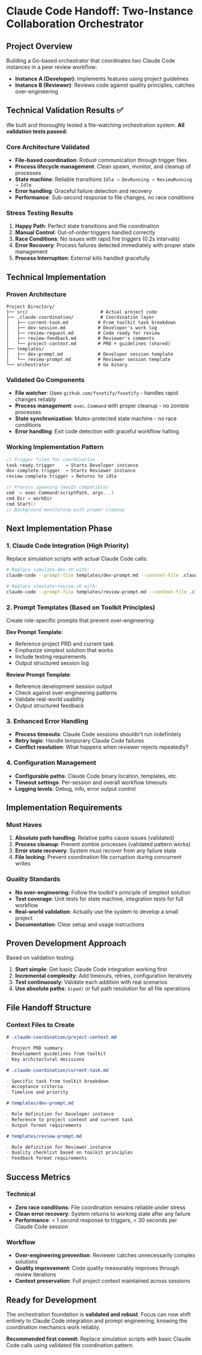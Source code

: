 # Claude Code Handoff: Two-Instance Collaboration Orchestrator

## Project Overview

Building a Go-based orchestrator that coordinates two Claude Code instances in a peer review workflow:

- **Instance A (Developer)**: Implements features using project guidelines
- **Instance B (Reviewer)**: Reviews code against quality principles, catches over-engineering

## Technical Validation Results ✅

We built and thoroughly tested a file-watching orchestration system. **All validation tests passed:**

### Core Architecture Validated

- **File-based coordination**: Robust communication through trigger files
- **Process lifecycle management**: Clean spawn, monitor, and cleanup of processes
- **State machine**: Reliable transitions `Idle → DevRunning → ReviewRunning → Idle`
- **Error handling**: Graceful failure detection and recovery
- **Performance**: Sub-second response to file changes, no race conditions

### Stress Testing Results

1. **Happy Path**: Perfect state transitions and file coordination
2. **Manual Control**: Out-of-order triggers handled correctly
3. **Race Conditions**: No issues with rapid fire triggers (0.2s intervals)
4. **Error Recovery**: Process failures detected immediately with proper state management
5. **Process Interruption**: External kills handled gracefully

## Technical Implementation

### Proven Architecture

```
Project Directory/
├── src/                           # Actual project code
├── .claude-coordination/          # Coordination layer
│   ├── current-task.md           # From toolkit task breakdown
│   ├── dev-session.md            # Developer's work log
│   ├── review-request.md         # Code ready for review
│   ├── review-feedback.md        # Reviewer's comments
│   └── project-context.md        # PRD + guidelines (shared)
├── templates/
│   ├── dev-prompt.md             # Developer session template
│   └── review-prompt.md          # Reviewer session template
└── orchestrator                  # Go binary
```

### Validated Go Components

- **File watcher**: Uses `github.com/fsnotify/fsnotify` - handles rapid changes reliably
- **Process management**: `exec.Command` with proper cleanup - no zombie processes
- **State synchronization**: Mutex-protected state machine - no race conditions
- **Error handling**: Exit code detection with graceful workflow halting

### Working Implementation Pattern

```go
// Trigger files for coordination
task-ready.trigger    → Starts Developer instance
dev-complete.trigger  → Starts Reviewer instance
review-complete.trigger → Returns to idle

// Process spawning (macOS compatible)
cmd := exec.Command(scriptPath, args...)
cmd.Dir = workDir
cmd.Start()
// Background monitoring with proper cleanup
```

## Next Implementation Phase

### 1. Claude Code Integration (High Priority)

Replace simulation scripts with actual Claude Code calls:

```bash
# Replace simulate-dev.sh with:
claude-code --prompt-file templates/dev-prompt.md --context-file .claude-coordination/current-task.md

# Replace simulate-review.sh with:
claude-code --prompt-file templates/review-prompt.md --context-file .claude-coordination/dev-session.md
```

### 2. Prompt Templates (Based on Toolkit Principles)

Create role-specific prompts that prevent over-engineering:

**Dev Prompt Template**:

- Reference project PRD and current task
- Emphasize simplest solution that works
- Include testing requirements
- Output structured session log

**Review Prompt Template**:

- Reference development session output
- Check against over-engineering patterns
- Validate real-world usability
- Output structured feedback

### 3. Enhanced Error Handling

- **Process timeouts**: Claude Code sessions shouldn't run indefinitely
- **Retry logic**: Handle temporary Claude Code failures
- **Conflict resolution**: What happens when reviewer rejects repeatedly?

### 4. Configuration Management

- **Configurable paths**: Claude Code binary location, templates, etc.
- **Timeout settings**: Per-session and overall workflow timeouts
- **Logging levels**: Debug, info, error output control

## Implementation Requirements

### Must Haves

1. **Absolute path handling**: Relative paths cause issues (validated)
2. **Process cleanup**: Prevent zombie processes (validated pattern works)
3. **Error state recovery**: System must recover from any failure state
4. **File locking**: Prevent coordination file corruption during concurrent writes

### Quality Standards

- **No over-engineering**: Follow the toolkit's principle of simplest solution
- **Test coverage**: Unit tests for state machine, integration tests for full workflow
- **Real-world validation**: Actually use the system to develop a small project
- **Documentation**: Clear setup and usage instructions

## Proven Development Approach

Based on validation testing:

1. **Start simple**: Get basic Claude Code integration working first
2. **Incremental complexity**: Add timeouts, retries, configuration iteratively
3. **Test continuously**: Validate each addition with real scenarios
4. **Use absolute paths**: `$(pwd)` or full path resolution for all file operations

## File Handoff Structure

### Context Files to Create

```markdown
# .claude-coordination/project-context.md

- Project PRD summary
- Development guidelines from toolkit
- Key architectural decisions

# .claude-coordination/current-task.md

- Specific task from toolkit breakdown
- Acceptance criteria
- Timeline and priority

# templates/dev-prompt.md

- Role definition for Developer instance
- Reference to project context and current task
- Output format requirements

# templates/review-prompt.md

- Role definition for Reviewer instance
- Quality checklist based on toolkit principles
- Feedback format requirements
```

## Success Metrics

### Technical

- **Zero race conditions**: File coordination remains reliable under stress
- **Clean error recovery**: System returns to working state after any failure
- **Performance**: < 1 second response to triggers, < 30 seconds per Claude Code session

### Workflow

- **Over-engineering prevention**: Reviewer catches unnecessarily complex solutions
- **Quality improvement**: Code quality measurably improves through review iterations
- **Context preservation**: Full project context maintained across sessions

## Ready for Development

The orchestration foundation is **validated and robust**. Focus can now shift entirely to Claude Code integration and prompt engineering, knowing the coordination mechanics work reliably.

**Recommended first commit**: Replace simulation scripts with basic Claude Code calls using validated file coordination pattern.

